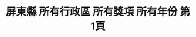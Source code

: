---
title: "屏東縣 所有行政區 所有獎項 所有年份 第1頁"
description: "屏東縣 所有行政區 所有獎項 所有年份 獲獎餐廳 第1頁"
keywords:
  - 美食競賽
  - 台灣美食
  - 美食精選
datePublished: "2025-06-30"
dateModified: "2025-07-04"
city: "屏東縣"
district: "所有行政區"
award: "所有獎項"
year: "所有年份"
page: 1
count: 4

restaurants:
  - name: "新真珍餐廳"
    city: "屏東縣"
    district: "高樹鄉"
    address: "屏東縣高樹鄉高樹村高華商場43號"
    phone: "087962229"
    geo: "22.82470382992468, 120.60213443559387"
    link: "屏東縣/高樹鄉/新真珍餐廳"
    google_map: "https://maps.app.goo.gl/G9Da6yk64ARqUmPC7"
    footinder: "https://footinder.com.tw/%E5%B1%8F%E6%9D%B1%E7%B8%A3%E9%AB%98%E6%A8%B9%E9%84%89/5581/"
    award:
    - name: "500盤"
      year: "2024"
  - name: "福爾摩沙農莊"
    city: "屏東縣"
    district: "恆春鎮"
    address: "屏東縣恆春鎮龍泉路65-36號"
    phone: "0932782528"
    geo: "21.986907518884713, 120.7358936431714"
    link: "屏東縣/恆春鎮/福爾摩沙農莊"
    google_map: "https://maps.app.goo.gl/EpfRqv9hoBYyLj8a6"
    footinder: "https://footinder.com.tw/%E5%B1%8F%E6%9D%B1%E7%B8%A3%E6%81%86%E6%98%A5%E9%8E%AE/73712/"
    award:
    - name: "500盤"
      year: "2024"
  - name: "海鴻飯店"
    city: "屏東縣"
    district: "萬巒鄉"
    address: "屏東縣萬巒鄉民和路16號"
    phone: "087811220"
    geo: "22.574188019977104, 120.56909577131485"
    link: "屏東縣/萬巒鄉/海鴻飯店"
    google_map: "https://maps.app.goo.gl/TxLCA4vi31KcUvas5"
    footinder: "https://footinder.com.tw/%E5%B1%8F%E6%9D%B1%E7%B8%A3%E8%90%AC%E5%B7%92%E9%84%89/2842/"
    award:
    - name: "500盤"
      year: "2024"
  - name: "AKAME"
    city: "屏東縣"
    district: "霧台鄉"
    address: "屏東縣霧台鄉古茶柏安街17巷8號"
    phone: ""
    geo: "22.700133180694113, 120.64718033678768"
    link: "屏東縣/霧台鄉/AKAME"
    google_map: "https://maps.app.goo.gl/F9iMdggmfLCK1jog9"
    footinder: "https://footinder.com.tw/%E5%B1%8F%E6%9D%B1%E7%B8%A3%E9%9C%A7%E5%8F%B0%E9%84%89/198/"
    award:
    - name: "500盤"
      year: "2024"
---